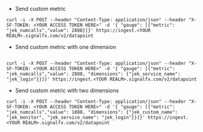 - Send custom metric 
```curl
curl -i -X POST --header "Content-Type: application/json" --header "X-SF-TOKEN: <YOUR ACCESS TOKEN HERE>" -d '{ "gauge": [{"metric": "jek_numcalls","value": 2888}]}' https://ingest.<YOUR REALM>.signalfx.com/v2/datapoint
```

- Send custom metric with one dimension
```curl

curl -i -X POST --header "Content-Type: application/json" --header "X-SF-TOKEN: <YOUR ACCESS TOKEN HERE>" -d '{ "gauge": [{"metric": "jek_numcalls","value": 2888, "dimensions": {"jek_service_name": "jek_login"}}]}' https://ingest.<YOUR REALM>.signalfx.com/v2/datapoint
```

- Send custom metric with two dimensions 
```curl
curl -i -X POST --header "Content-Type: application/json" --header "X-SF-TOKEN: <YOUR ACCESS TOKEN HERE>" -d '{ "gauge": [{"metric": "jek_numcalls","value": 1888, "dimensions": {"jek_custom_name": "jek_monitor", "jek_service_name": "jek_login"}}]}' https://ingest.<YOUR REALM>.signalfx.com/v2/datapoint
```
